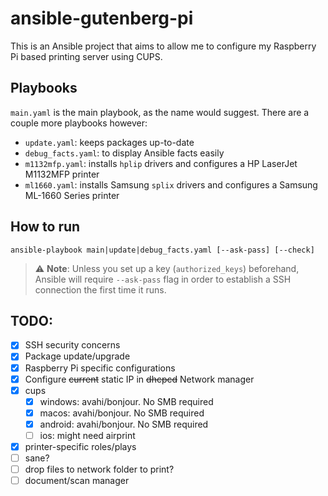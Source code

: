 # ansible-gutenberg-pi

This is an Ansible project that aims to allow me to configure my Raspberry Pi based printing server using CUPS.

## Playbooks

`main.yaml` is the main playbook, as the name would suggest. There are a couple more playbooks however:

- `update.yaml`: keeps packages up-to-date
- `debug_facts.yaml`: to display Ansible facts easily
- `m1132mfp.yaml`: installs `hplip` drivers and configures a HP LaserJet M1132MFP printer
- `ml1660.yaml`: installs Samsung `splix` drivers and configures a Samsung ML-1660 Series printer

## How to run

```
ansible-playbook main|update|debug_facts.yaml [--ask-pass] [--check]
```

> :warning: **Note**: Unless you set up a key (`authorized_keys`) beforehand, Ansible will require `--ask-pass` flag in order to establish a SSH connection the first time it runs.

## TODO:

- [x] SSH security concerns
- [x] Package update/upgrade
- [x] Raspberry Pi specific configurations
- [x] Configure ~~current~~ static IP in ~~dhcpcd~~ Network manager
- [x] cups
  - [x] windows: avahi/bonjour. No SMB required
  - [x] macos: avahi/bonjour. No SMB required
  - [x] android: avahi/bonjour. No SMB required
  - [ ] ios: might need airprint
- [x] printer-specific roles/plays
- [ ] sane?
- [ ] drop files to network folder to print?
- [ ] document/scan manager
